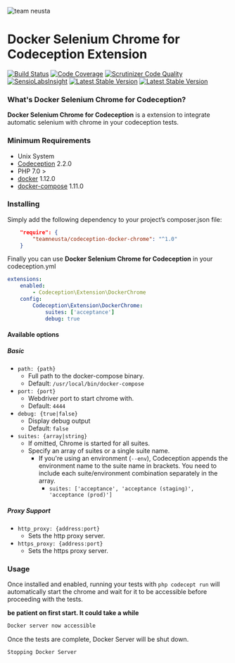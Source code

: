 ![team neusta][logo]

# Docker Selenium Chrome for Codeception Extension #

[![Build Status](https://scrutinizer-ci.com/g/teamneusta/codeception-docker-chrome/badges/build.png?b=master)](https://scrutinizer-ci.com/g/teamneusta/codeception-docker-chrome/build-status/master)
[![Code Coverage](https://scrutinizer-ci.com/g/teamneusta/codeception-docker-chrome/badges/coverage.png?b=master)](https://scrutinizer-ci.com/g/teamneusta/codeception-docker-chrome/?branch=master)
[![Scrutinizer Code Quality](https://scrutinizer-ci.com/g/teamneusta/codeception-docker-chrome/badges/quality-score.png?b=master)](https://scrutinizer-ci.com/g/teamneusta/codeception-docker-chrome/?branch=master)
[![SensioLabsInsight](https://insight.sensiolabs.com/projects/ab3e62a0-03dd-4f4b-8b82-39dd3d942f97/mini.png)](https://insight.sensiolabs.com/projects/ab3e62a0-03dd-4f4b-8b82-39dd3d942f97)
[![Latest Stable Version](https://img.shields.io/packagist/v/teamneusta/codeception-docker-chrome.svg?label=stable)](https://packagist.org/packages/teamneusta/codeception-docker-chrome)
[![Latest Stable Version](https://img.shields.io/packagist/l/teamneusta/codeception-docker-chrome.svg?label=stable)](https://packagist.org/packages/teamneusta/codeception-docker-chrome)

### What's Docker Selenium Chrome for Codeception? ###

**Docker Selenium Chrome for Codeception** is a extension to integrate automatic selenium with chrome in your codeception tests.

### Minimum Requirements ###

- Unix System
- [Codeception](http://codeception.com/) 2.2.0
- PHP 7.0 >
- [docker](https://docs.docker.com/engine/installation/linux/) 1.12.0
- [docker-compose](https://docs.docker.com/compose/install/) 1.11.0

### Installing ###

Simply add the following dependency to your project’s composer.json file:

```json
    "require": {
        "teamneusta/codeception-docker-chrome": "^1.0"
    }
```
Finally you can use **Docker Selenium Chrome for Codeception** in your codeception.yml

```yaml
extensions:
    enabled:
        - Codeception\Extension\DockerChrome
    config:
        Codeception\Extension\DockerChrome:
            suites: ['acceptance']
            debug: true
```

#### Available options ####

##### Basic #####

- `path: {path}`
    - Full path to the docker-compose binary.
    - Default: `/usr/local/bin/docker-compose`
- `port: {port}`
    - Webdriver port to start chrome with.
    - Default: `4444`
- `debug: {true|false}`
    - Display debug output
    - Default: `false`
- `suites: {array|string}`
    - If omitted, Chrome is started for all suites.
    - Specify an array of suites or a single suite name.
        - If you're using an environment (`--env`), Codeception appends the
          environment name to the suite name in brackets. You need to include
          each suite/environment combination separately in the array.
            - `suites: ['acceptance', 'acceptance (staging)', 'acceptance (prod)']`

##### Proxy Support #####

- `http_proxy: {address:port}`
    - Sets the http proxy server.
- `https_proxy: {address:port}`
    - Sets the https proxy server.
    
### Usage ###

Once installed and enabled, running your tests with `php codecept run` will
automatically start the chrome and wait for it to be accessible before
proceeding with the tests.

**be patient on first start. It could take a while**

```bash
Docker server now accessible
```

Once the tests are complete, Docker Server will be shut down.

```bash
Stopping Docker Server
```


[logo]: https://www.team-neusta.de/typo3temp/pics/t_0d7f868b56.png "team neusta logo"
